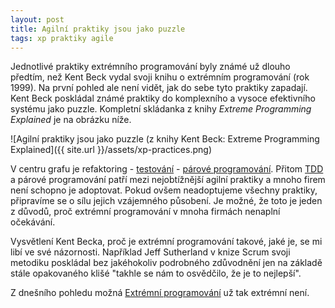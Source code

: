 ```yaml
---
layout: post
title: Agilní praktiky jsou jako puzzle
tags: xp praktiky agile
---
```


Jednotlivé praktiky extrémního programování byly známé už dlouho předtím, než
Kent Beck vydal svoji knihu o extrémním programování (rok 1999).
Na první pohled ale není vidět, jak do sebe tyto praktiky zapadají.
Kent Beck poskládal známé praktiky do komplexního a vysoce efektivního
systému jako puzzle. Kompletní skládanka z knihy *Extreme Programming Explained* je na obrázku níže.

![Agilní praktiky jsou jako puzzle (z knihy Kent Beck: Extreme Programming Explained]({{ site.url }}/assets/xp-practices.png)

V centru grafu je refaktoring - [testování](/unit-testing/) - [párové programování](/parove-programovani).
Přitom [TDD](https://en.wikipedia.org/wiki/Test-driven_development) a párové programování
patří mezi nejobtížnější agilní praktiky a mnoho firem není schopno je adoptovat.
Pokud ovšem neadoptujeme všechny praktiky, připravíme se o sílu jejich vzájemného působení.
Je možné, že toto je jeden z důvodů, proč extrémní programování v mnoha firmách nenaplní očekávání.

Vysvětlení Kent Becka, proč je extrémní programování takové, jaké je, se mi libí ve své názornosti.
Například Jeff Sutherland v knize Scrum svoji metodiku poskládal bez jakéhokoliv podrobného zdůvodnění jen
na základě stále opakovaného klišé "takhle se nám to osvědčilo, že je to nejlepší".

Z dnešního pohledu možná [Extrémní programování](/je-extremni-programovani-extremni/) už tak extrémní není.
